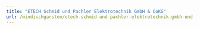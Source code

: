 ```yaml
---
title: "ETECH Schmid und Pachler Elektrotechnik GmbH & CoKG"
url: /windischgarsten/etech-schmid-und-pachler-elektrotechnik-gmbh-und-cokg/
---
```


